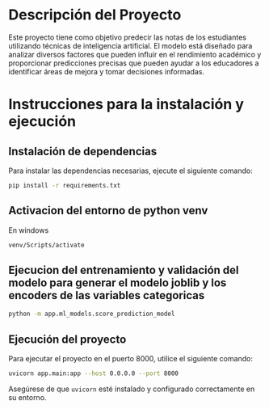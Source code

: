 
# Descripción del Proyecto

Este proyecto tiene como objetivo predecir las notas de los estudiantes utilizando técnicas de inteligencia artificial. El modelo está diseñado para analizar diversos factores que pueden influir en el rendimiento académico y proporcionar predicciones precisas que pueden ayudar a los educadores a identificar áreas de mejora y tomar decisiones informadas.
# Instrucciones para la instalación y ejecución

## Instalación de dependencias

Para instalar las dependencias necesarias, ejecute el siguiente comando:

```bash
pip install -r requirements.txt
```

## Activacion del entorno de python venv
En windows
```bash
venv/Scripts/activate 
```

## Ejecucion del entrenamiento y validación del modelo para generar el modelo joblib y los encoders de las variables categoricas
```bash
python -m app.ml_models.score_prediction_model
```

## Ejecución del proyecto

Para ejecutar el proyecto en el puerto 8000, utilice el siguiente comando:

```bash
uvicorn app.main:app --host 0.0.0.0 --port 8000
```

Asegúrese de que `uvicorn` esté instalado y configurado correctamente en su entorno.

